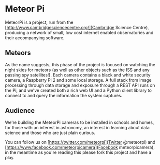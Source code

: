 # Meteor Pi

MeteorPi is a project, run from the [http://www.cambridgesciencecentre.org/](Cambridge Science Centre), producing a network of small, low cost internet enabled observatories and their accompanying software.

## Meteors

As the name suggests, this phase of the project is focused on watching the night skies for meteors (as well as other objects such as the ISS and any passing spy satellites!). Each camera contains a black and white security camera, a Raspberry Pi 2 and some local storage. A full stack from image processing through data storage and exposure through a REST API runs on the Pi, and we've created both a rich web UI and a Python client library to connect to and query the information the system captures. 

## Audience

We're building the MeteorPi cameras to be installed in schools and homes, for those with an interest in astronomy, an interest in learning about data science and those who are just plain curious.

You can follow us on [https://twitter.com/meteorpi](Twitter @meteorpi) and [https://www.facebook.com/meteorpicamera](Facebook meteorpicamera), in the meantime as you're reading this please fork this project and have a play.

